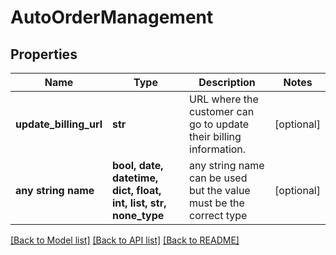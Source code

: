 # AutoOrderManagement


## Properties
Name | Type | Description | Notes
------------ | ------------- | ------------- | -------------
**update_billing_url** | **str** | URL where the customer can go to update their billing information. | [optional] 
**any string name** | **bool, date, datetime, dict, float, int, list, str, none_type** | any string name can be used but the value must be the correct type | [optional]

[[Back to Model list]](../README.md#documentation-for-models) [[Back to API list]](../README.md#documentation-for-api-endpoints) [[Back to README]](../README.md)


